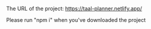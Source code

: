 The URL of the project:
https://taal-planner.netlify.app/

Please run "npm i" when you've downloaded the project
